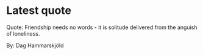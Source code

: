 # Latest quote 

Quote: Friendship needs no words - it is solitude delivered from the anguish of loneliness. 

By: Dag Hammarskjöld